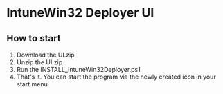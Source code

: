 # IntuneWin32 Deployer UI

## How to start
1. Download the UI.zip
2. Unzip the UI.zip
3. Run the INSTALL_IntuneWin32Deployer.ps1
4. That's it. You can start the program via the newly created icon in your start menu. 